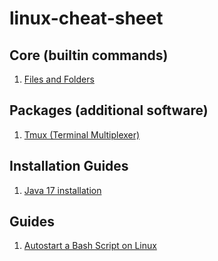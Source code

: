 # linux-cheat-sheet

## Core (builtin commands)

1. [Files and Folders](core/files_and_Folders.md)

## Packages (additional software)

1. [Tmux (Terminal Multiplexer)](packages/tmux.md)

## Installation Guides

1. [Java 17 installation](installations/java-17-installation.md)

## Guides

1. [Autostart a Bash Script on Linux](guides/autostart.md)